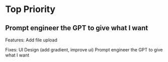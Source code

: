 # Top Priority
## Prompt engineer the GPT to give what I want

Features:
Add file upload

Fixes:
UI Design (add gradient, improve ui)
Prompt engineer the GPT to give what I want